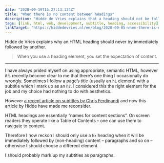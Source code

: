 ```yaml
---
date: "2020-09-19T15:27:13.124Z"
title: "When there is no content between headings"
description: "Hidde de Vries explains that a heading should not be followed by another heading without content in between"
tags: [link, html, web, development, subtitle, heading, accessibility]
linkTarget: "https://hiddedevries.nl/en/blog/2020-09-05-when-there-is-no-content-between-headings"
---
```

Hidde de Vries explains why an HTML heading should never by immediately followed by another.

> When you use a heading element, you set the expectation of content.
---

I have always prided myself on using appropriate, semantic HTML, however it’s recently become clear to me that there’s one thing I occasionally do wrongly. Sometimes I follow a page’s title (usually an `h1` element) with a subtitle which I mark up as an `h2`. I considered this the right element for the job and my choice had nothing to do with aesthetics. 

However [a recent article on subtitles by Chris Ferdinandi](https://fuzzylogic.me/posts/2020-08-02-how-to-create-accessible-subtitles-on-go-make-things/) and now this article by Hidde have made me reconsider. 

HTML headings are essentially ”names for content sections”. On screen readers they operate like a Table of Contents – one can use them to navigate to content.

Therefore I now reckon I should only use a `hx` heading when it will be immediately followed by (non-heading) content – paragraphs and so on – otherwise I should choose a different element. 

I should probably mark up my subtitles as paragraphs.
